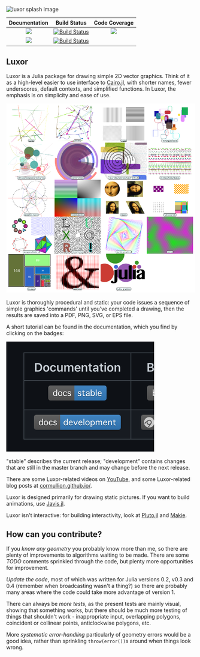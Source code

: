 ![luxor splash image](docs/src/assets/figures/social-media-preview.png)

| **Documentation**                       | **Build Status**                          | **Code Coverage**               |
|:---------------------------------------:|:-----------------------------------------:|:-------------------------------:|
| [![][docs-stable-img]][docs-stable-url] | [![Build Status][travis-img]][travis-url] | [![][codecov-img]][codecov-url] |
| [![][docs-development-img]][docs-development-url] | [![Build Status][appvey-img]][appvey-url] |                                 |

## Luxor

Luxor is a Julia package for drawing simple 2D vector graphics. Think of it as a high-level easier to use interface to [Cairo.jl](https://github.com/JuliaLang/Cairo.jl), with shorter names, fewer underscores, default contexts, and simplified functions. In Luxor, the emphasis is on simplicity and ease of use.

!["luxor gallery"](docs/src/assets/figures/luxorgallery.png)

Luxor is thoroughly procedural and static: your code issues a sequence of simple graphics 'commands' until you've completed a drawing, then the results are saved into a PDF, PNG, SVG, or EPS file.

A short tutorial can be found in the documentation, which you find by clicking on the badges:

![where is the documentation?](docs/src/assets/figures/where-is-the-documentation.png)

"stable" describes the current release; "development" contains changes that are still in the master branch and may change before the next release.

There are some Luxor-related videos on [YouTube](https://www.youtube.com/channel/UCfd52kTA5JpzOEItSqXLQxg), and some Luxor-related blog posts at [cormullion.github.io/](https://cormullion.github.io/).

Luxor is designed primarily for drawing static pictures. If you want to build animations, use [Javis.jl](https://github.com/Wikunia/Javis.jl/issues).

Luxor isn't interactive: for building interactivity, look at [Pluto.jl](https://github.com/fonsp/Pluto.jl) and [Makie](https://github.com/JuliaPlots/Makie.jl).

## How can you contribute?

If you _know any geometry_ you probably know more than me, so there are plenty of improvements to algorithms waiting to be made. There are some _TODO_ comments sprinkled through the code, but plenty more opportunities for improvement.

_Update the code_, most of which was written for Julia versions 0.2, v0.3 and 0.4 (remember when broadcasting wasn't a thing?) so there are probably many areas where the code could take more advantage of version 1.

There can always be _more tests_, as the present tests are mainly visual, showing that something works, but there should be much more testing of things that shouldn't work - inappropriate input, overlapping polygons, coincident or collinear points, anticlockwise polygons, etc.

More _systematic error-handling_ particularly of geometry errors would be a good idea, rather than sprinkling `throw(error())`s around when things look wrong.

[docs-development-img]: https://img.shields.io/badge/docs-development-blue
[docs-development-url]: http://juliagraphics.github.io/Luxor.jl/dev/

[docs-stable-img]: https://img.shields.io/badge/docs-stable-blue.svg
[docs-stable-url]: http://juliagraphics.github.io/Luxor.jl/stable/

[travis-img]: https://travis-ci.org/JuliaGraphics/Luxor.jl.svg?branch=master
[travis-url]: https://travis-ci.org/JuliaGraphics/Luxor.jl

[appvey-img]: https://ci.appveyor.com/api/projects/status/6pq9v30famcoe3dd?svg=true
[appvey-url]: https://ci.appveyor.com/project/cormullion/luxor-jl/branch/master

[codecov-img]: https://codecov.io/gh/JuliaGraphics/Luxor.jl/branch/master/graph/badge.svg
[codecov-url]: https://codecov.io/gh/JuliaGraphics/Luxor.jl
